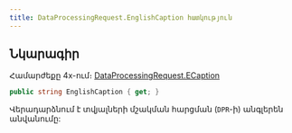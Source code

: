 ```yaml
---
title: DataProcessingRequest.EnglishCaption հատկություն
---
```


## Նկարագիր

Համարժեքը 4x-ում։ [DataProcessingRequest.ECaption](https://armsoft.github.io/as4x-docs/HTM/ProgrGuide/Functions/DataProcessingRequest.html#ecaption)

```c#
public string EnglishCaption { get; }
```

Վերադարձնում է տվյալների մշակման հարցման (`DPR`-ի) անգլերեն անվանումը:

<!-- ### IsParametersSupported

```c#
public bool IsParametersSupported { get; }
```

Ցույց է տալիս DPR-ի ունի պարամետրեր թե ոչ: -->
